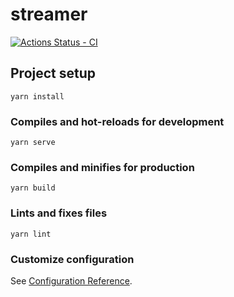streamer
========

[![Actions Status - CI](https://github.com/yay4ya/streamer/workflows/CI/badge.svg)](https://github.com/yay4ya/streamer/actions?query=workflow%3A%22CI%22)

## Project setup
```
yarn install
```

### Compiles and hot-reloads for development
```
yarn serve
```

### Compiles and minifies for production
```
yarn build
```

### Lints and fixes files
```
yarn lint
```

### Customize configuration
See [Configuration Reference](https://cli.vuejs.org/config/).
